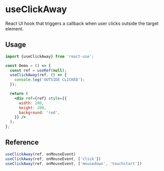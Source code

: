 # useClickAway

React UI hook that triggers a callback when user
clicks outside the target element.


## Usage

```jsx
import {useClickAway} from 'react-use';

const Demo = () => {
  const ref = useRef(null);
  useClickAway(ref, () => {
    console.log('OUTSIDE CLICKED');
  });

  return (
    <div ref={ref} style={{
      width: 200,
      height: 200,
      background: 'red',
    }} />
  );
};
```

## Reference

```js
useClickAway(ref, onMouseEvent)
useClickAway(ref, onMouseEvent, ['click'])
useClickAway(ref, onMouseEvent, ['mousedown', 'touchstart'])
```
